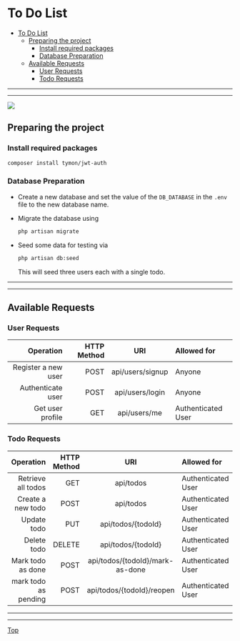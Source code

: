 # To Do List

- [To Do List](#to-do-list)
  - [Preparing the project](#preparing-the-project)
    - [Install required packages](#install-required-packages)
    - [Database Preparation](#database-preparation)
  - [Available Requests](#available-requests)
    - [User Requests](#user-requests)
    - [Todo Requests](#todo-requests)

---

---

![](https://img.shields.io/badge/Made%20with-PHP-1f425f.svg)

## Preparing the project

### Install required packages

```bash
composer install tymon/jwt-auth
```

### Database Preparation

- Create a new database and set the value of the `DB_DATABASE` in the `.env` file to the new database name.

- Migrate the database using
    ```bash
    php artisan migrate
    ```

- Seed some data for testing via
    ```bash
    php artisan db:seed
    ```
    This will seed three users each with a single todo.

---

---

## Available Requests

### User Requests

|           Operation | HTTP Method |       URI        | Allowed for        |
| ------------------: | ----------: | :--------------: | :----------------- |
| Register a new user |        POST | api/users/signup | Anyone             |
|   Authenticate user |        POST | api/users/login  | Anyone             |
|    Get user profile |         GET |   api/users/me   | Authenticated User |

### Todo Requests

|            Operation | HTTP Method |               URI               | Allowed for        |
| -------------------: | ----------: | :-----------------------------: | :----------------- |
|   Retrieve all todos |         GET |            api/todos            | Authenticated User |
|    Create a new todo |        POST |            api/todos            | Authenticated User |
|          Update todo |         PUT |       api/todos/{todoId}        | Authenticated User |
|          Delete todo |      DELETE |       api/todos/{todoId}        | Authenticated User |
|    Mark todo as done |        POST | api/todos/{todoId}/mark-as-done | Authenticated User |
| mark todo as pending |        POST |    api/todos/{todoId}/reopen    | Authenticated User |

---

---

[Top](#to-do-list)

